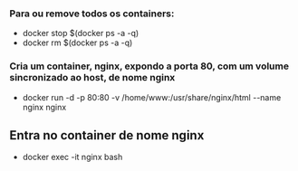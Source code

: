 ### Para ou remove todos os containers:
- docker stop $(docker ps -a -q)  
- docker rm $(docker ps -a -q)  
  
### Cria um container, nginx, expondo a porta 80, com um volume sincronizado ao host, de nome nginx
- docker run -d -p 80:80 -v /home/www:/usr/share/nginx/html --name nginx nginx  
  
## Entra no container de nome nginx
- docker exec -it nginx bash

